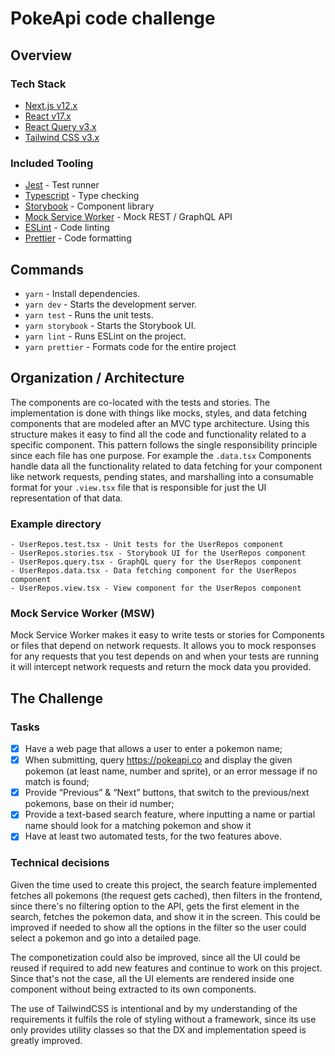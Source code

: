 # PokeApi code challenge

## Overview

### Tech Stack

- [Next.js v12.x](https://nextjs.org)
- [React v17.x](https://reactjs.org)
- [React Query v3.x](https://react-query.tanstack.com/)
- [Tailwind CSS v3.x](https://tailwindcss.com/)

### Included Tooling

- [Jest](https://jestjs.io/) - Test runner
- [Typescript](https://www.typescriptlang.org/) - Type checking
- [Storybook](https://storybook.js.org/) - Component library
- [Mock Service Worker](https://mswjs.io/) - Mock REST / GraphQL API
- [ESLint](https://eslint.org/) - Code linting
- [Prettier](https://prettier.io/) - Code formatting


## Commands

- `yarn` - Install dependencies. 
- `yarn dev` - Starts the development server.
- `yarn test` - Runs the unit tests.
- `yarn storybook` - Starts the Storybook UI.
- `yarn lint` - Runs ESLint on the project.
- `yarn prettier` - Formats code for the entire project

## Organization / Architecture

The components are co-located with the tests and stories. The implementation is done with things like mocks, styles, and data fetching components that are modeled after an MVC type architecture. Using this structure makes it easy to find all the code and functionality related to a specific component. This pattern follows the single responsibility principle since each file has one purpose. For example the `.data.tsx` Components handle data all the functionality related to data fetching for your component like network requests, pending states, and marshalling into a consumable format for your `.view.tsx` file that is responsible for just the UI representation of that data.

### Example directory

```
- UserRepos.test.tsx - Unit tests for the UserRepos component
- UserRepos.stories.tsx - Storybook UI for the UserRepos component
- UserRepos.query.tsx - GraphQL query for the UserRepos component
- UserRepos.data.tsx - Data fetching component for the UserRepos component
- UserRepos.view.tsx - View component for the UserRepos component
```

### Mock Service Worker (MSW)

Mock Service Worker makes it easy to write tests or stories for Components or files that depend on network requests. It allows you to mock responses for any requests that you test depends on and when your tests are running it will intercept network requests and return the mock data you provided.

## The Challenge

### Tasks
- [x] Have a web page that allows a user to enter a pokemon name;
- [x] When submitting, query https://pokeapi.co and display the given
pokemon (at least name, number and sprite), or an error message if no
match is found;
- [x] Provide “Previous” & “Next” buttons, that switch to the previous/next
pokemons, base on their id number;
- [x] Provide a text-based search feature, where inputting a name or partial
name should look for a matching pokemon and show it
- [x] Have at least two automated tests, for the two features above.

### Technical decisions

Given the time used to create this project, the search feature implemented fetches all pokemons (the request gets cached),
then filters in the frontend, since there's no filtering option to the API, gets the first element in the search, fetches the pokemon data,
and show it in the screen. This could be improved if needed to show all the options in the filter so the user could select a pokemon and go
into a detailed page.

The componetization could also be improved, since all the UI could be reused if required to add new features and continue to work on this project.
Since that's not the case, all the UI elements are rendered inside one component without being extracted to its own components.

The use of TailwindCSS is intentional and by my understanding of the requirements it fulfils the role of styling without a framework, since its use
only provides utility classes so that the DX and implementation speed is greatly improved.